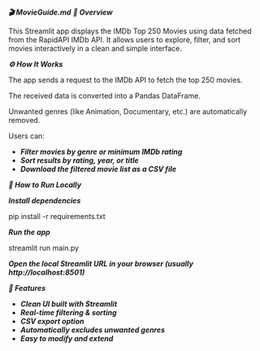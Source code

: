 ***🎬 MovieGuide.md***
***🧩 Overview***

This Streamlit app displays the IMDb Top 250 Movies using data fetched from the RapidAPI IMDb API.
It allows users to explore, filter, and sort movies interactively in a clean and simple interface.

***⚙️ How It Works***

The app sends a request to the IMDb API to fetch the top 250 movies.

The received data is converted into a Pandas DataFrame.

Unwanted genres (like Animation, Documentary, etc.) are automatically removed.

Users can:

- ***Filter movies by genre or minimum IMDb rating***
- ***Sort results by rating, year, or title***
- ***Download the filtered movie list as a CSV file***

***🚀 How to Run Locally***

***Install dependencies***

pip install -r requirements.txt

***Run the app***

streamlit run main.py

***Open the local Streamlit URL in your browser (usually http://localhost:8501)***

***🧠 Features***

- ***Clean UI built with Streamlit***
- ***Real-time filtering & sorting***
- ***CSV export option***
- ***Automatically excludes unwanted genres***
- ***Easy to modify and extend***
